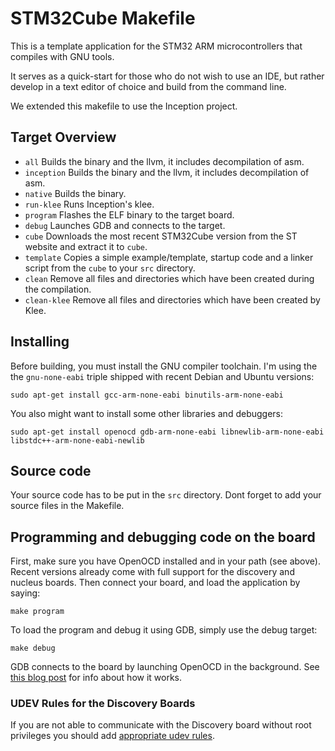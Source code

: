 # STM32Cube Makefile

This is a template application for the STM32 ARM microcontrollers that compiles with GNU tools.

It serves as a quick-start for those who do not wish to use an IDE, but rather
develop in a text editor of choice and build from the command line.

We extended this makefile to use the Inception project.

## Target Overview

  - `all`        Builds the binary and the llvm, it includes decompilation of asm.
  - `inception`  Builds the binary and the llvm, it includes decompilation of asm.
  - `native`     Builds the binary.
  - `run-klee`   Runs Inception's klee.
  - `program`    Flashes the ELF binary to the target board.
  - `debug`      Launches GDB and connects to the target.
  - `cube`       Downloads the most recent STM32Cube version from the ST website and extract it to `cube`.
  - `template`   Copies a simple example/template, startup code and a linker script from the `cube` to your `src` directory.
  - `clean`      Remove all files and directories which have been created during the compilation.
  - `clean-klee` Remove all files and directories which have been created by Klee.

## Installing

Before building, you must install the GNU compiler toolchain.
I'm using the the `gnu-none-eabi` triple shipped with recent Debian and Ubuntu versions:

    sudo apt-get install gcc-arm-none-eabi binutils-arm-none-eabi

You also might want to install some other libraries and debuggers:

    sudo apt-get install openocd gdb-arm-none-eabi libnewlib-arm-none-eabi libstdc++-arm-none-eabi-newlib

## Source code

Your source code has to be put in the `src` directory.
Dont forget to add your source files in the Makefile.

## Programming and debugging code on the board

First, make sure you have OpenOCD installed and in your path (see above).
Recent versions already come with full support for the discovery and nucleus boards.
Then connect your board, and load the application by saying:

    make program

To load the program and debug it using GDB, simply use the debug target:

    make debug

GDB connects to the board by launching OpenOCD in the background.
See [this blog post](http://www.mjblythe.com/hacks/2013/02/debugging-stm32-with-gdb-and-openocd/)
for info about how it works.

### UDEV Rules for the Discovery Boards

If you are not able to communicate with the Discovery board without
root privileges you should add [appropriate udev rules](49-stlink.rules).


